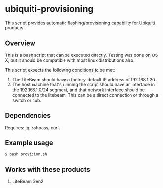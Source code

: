 # ubiquiti-provisioning
This script provides automatic flashing/provisioning capability for Ubiquiti products.

## Overview
This is a bash script that can be executed directly. Testing was done on OS X, but it should be compatible with most linux distributions also.

This script expects the following conditions to be met:
1. The LiteBeam should have a factory-default IP address of 192.168.1.20.
2. The host machine that's running the script should have an interface in the 192.168.1.0/24 segment, and that network interface should be connected to the litebeam. This can be a direct connection or through a switch or hub.

## Dependencies
Requires: jq, sshpass, curl.

## Example usage
```bash
$ bash provision.sh
```

## Works with these products
1. LiteBeam Gen2
